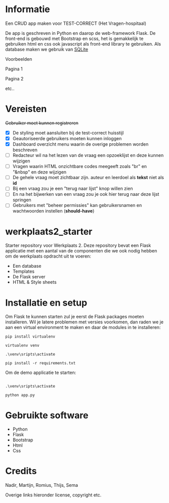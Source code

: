 # Informatie

Een CRUD app maken voor TEST-CORRECT (Het Vragen-hospitaal) 

De app is geschreven in Python en daarop de web-framework Flask. De front-end is gebouwd met Bootstrap en scss, het is gemakkelijk te gebruiken html en css ook javascript als front-end library te gebruiken. Als database maken we gebruik van [SQLite](https://www.sqlite.org/index.html) 

Voorbeelden

Pagina 1

Pagina 2

etc..

# Vereisten

~~Gebruiker moet kunnen registreren~~
- [x] De styling moet aansluiten bij de test-correct huisstijl
- [x] Geautoriseerde gebruikers moeten kunnen inloggen
- [x] Dashboard overzicht menu waarin de overige problemen worden beschreven
- [ ] Redacteur wil na het lezen van de vraag een opzoeklijst en deze kunnen wijzigen
- [ ] Vragen waarin HTML onzichtbare codes meegeeft zoals "br" en "&nbsp" en deze wijzigen
- [ ] De gehele vraag moet zichtbaar zijn. auteur en leerdoel als <b>tekst</b> niet als <b>id</b>
- [ ] Bij een vraag zou je een "terug naar lijst" knop willen zien 
- [ ] En na het bijwerken van een vraag zou je ook hier terug naar deze lijst springen
- [ ] Gebruikers met "beheer permissies" kan gebruikersnamen en wachtwoorden instellen (<b>should-have</b>)

# werkplaats2_starter
Starter repository voor Werkplaats 2. Deze repository bevat een Flask applicatie met een aantal van de componenten die we ook nodig hebben om de werkplaats opdracht uit te voeren: 
- Een database
- Templates
- De Flask server
- HTML & Style sheets

# Installatie en setup
Om Flask te kunnen starten zul je eerst de Flask packages moeten installeren. Wil je latere problemen met versies voorkomen, dan raden we je aan een virtual environment te maken en daar de modules in te 
installeren:  

```
pip install virtualenv

virtualenv venv

.\venv\sripts\activate

pip install -r requirements.txt

```
Om de demo applicatie te starten: 
``` 

.\venv\sripts\activate

python app.py
```

# Gebruikte software
- Python
- Flask
- Bootstrap
- Html
- Css

# Credits

Nadir, Martijn, Romius, Thijs, Sema

Overige links hieronder license, copyright etc.
